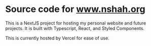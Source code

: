 # Source code for www.nshah.org
This is a NextJS project for hosting my personal website and future projects. 
It is built with Typescript, React, and Styled Components. 

This is currently hosted by Vercel for ease of use.
